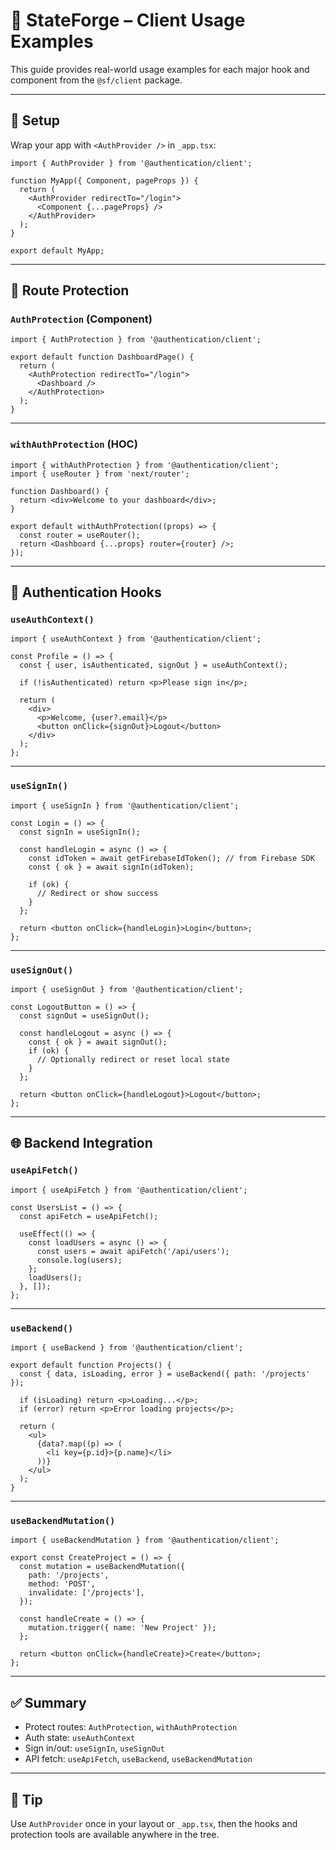 # 📘 StateForge – Client Usage Examples

This guide provides real-world usage examples for each major hook and component from the `@sf/client` package.

---

## 🧩 Setup

Wrap your app with `<AuthProvider />` in `_app.tsx`:

```tsx
import { AuthProvider } from '@authentication/client';

function MyApp({ Component, pageProps }) {
  return (
    <AuthProvider redirectTo="/login">
      <Component {...pageProps} />
    </AuthProvider>
  );
}

export default MyApp;
```

---

## 🔐 Route Protection

### `AuthProtection` (Component)

```tsx
import { AuthProtection } from '@authentication/client';

export default function DashboardPage() {
  return (
    <AuthProtection redirectTo="/login">
      <Dashboard />
    </AuthProtection>
  );
}
```

---

### `withAuthProtection` (HOC)

```tsx
import { withAuthProtection } from '@authentication/client';
import { useRouter } from 'next/router';

function Dashboard() {
  return <div>Welcome to your dashboard</div>;
}

export default withAuthProtection((props) => {
  const router = useRouter();
  return <Dashboard {...props} router={router} />;
});
```

---

## 👤 Authentication Hooks

### `useAuthContext()`

```tsx
import { useAuthContext } from '@authentication/client';

const Profile = () => {
  const { user, isAuthenticated, signOut } = useAuthContext();

  if (!isAuthenticated) return <p>Please sign in</p>;

  return (
    <div>
      <p>Welcome, {user?.email}</p>
      <button onClick={signOut}>Logout</button>
    </div>
  );
};
```

---

### `useSignIn()`

```tsx
import { useSignIn } from '@authentication/client';

const Login = () => {
  const signIn = useSignIn();

  const handleLogin = async () => {
    const idToken = await getFirebaseIdToken(); // from Firebase SDK
    const { ok } = await signIn(idToken);

    if (ok) {
      // Redirect or show success
    }
  };

  return <button onClick={handleLogin}>Login</button>;
};
```

---

### `useSignOut()`

```tsx
import { useSignOut } from '@authentication/client';

const LogoutButton = () => {
  const signOut = useSignOut();

  const handleLogout = async () => {
    const { ok } = await signOut();
    if (ok) {
      // Optionally redirect or reset local state
    }
  };

  return <button onClick={handleLogout}>Logout</button>;
};
```

---

## 🌐 Backend Integration

### `useApiFetch()`

```tsx
import { useApiFetch } from '@authentication/client';

const UsersList = () => {
  const apiFetch = useApiFetch();

  useEffect(() => {
    const loadUsers = async () => {
      const users = await apiFetch('/api/users');
      console.log(users);
    };
    loadUsers();
  }, []);
};
```

---

### `useBackend()`

```tsx
import { useBackend } from '@authentication/client';

export default function Projects() {
  const { data, isLoading, error } = useBackend({ path: '/projects' });

  if (isLoading) return <p>Loading...</p>;
  if (error) return <p>Error loading projects</p>;

  return (
    <ul>
      {data?.map((p) => (
        <li key={p.id}>{p.name}</li>
      ))}
    </ul>
  );
}
```

---

### `useBackendMutation()`

```tsx
import { useBackendMutation } from '@authentication/client';

export const CreateProject = () => {
  const mutation = useBackendMutation({
    path: '/projects',
    method: 'POST',
    invalidate: ['/projects'],
  });

  const handleCreate = () => {
    mutation.trigger({ name: 'New Project' });
  };

  return <button onClick={handleCreate}>Create</button>;
};
```

---

## ✅ Summary

- Protect routes: `AuthProtection`, `withAuthProtection`
- Auth state: `useAuthContext`
- Sign in/out: `useSignIn`, `useSignOut`
- API fetch: `useApiFetch`, `useBackend`, `useBackendMutation`

---

## 🧪 Tip

Use `AuthProvider` once in your layout or `_app.tsx`, then the hooks and protection tools are available anywhere in the tree.

